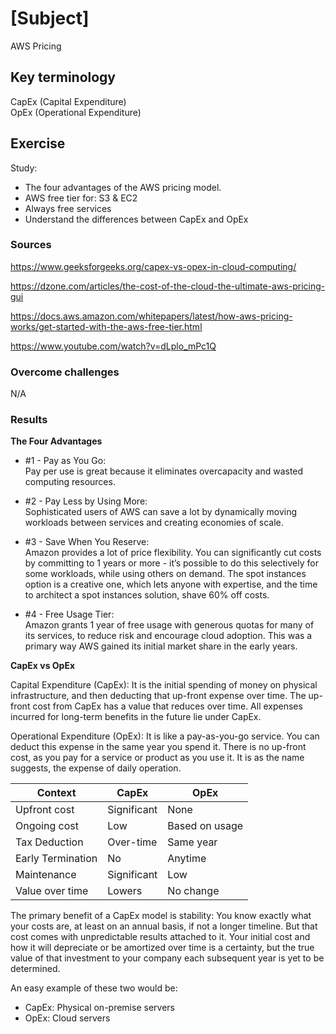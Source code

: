 # [Subject]
AWS Pricing

## Key terminology
CapEx (Capital Expenditure)  
OpEx (Operational Expenditure)

## Exercise 

Study:  
* The four advantages of the AWS pricing model.
* AWS free tier for: S3 & EC2
* Always free services
* Understand the differences between CapEx and OpEx



### Sources
https://www.geeksforgeeks.org/capex-vs-opex-in-cloud-computing/  

https://dzone.com/articles/the-cost-of-the-cloud-the-ultimate-aws-pricing-gui  

https://docs.aws.amazon.com/whitepapers/latest/how-aws-pricing-works/get-started-with-the-aws-free-tier.html  

https://www.youtube.com/watch?v=dLplo_mPc1Q



### Overcome challenges
N/A

### Results  

**The Four Advantages** 

* #1 - Pay as You Go:  
Pay per use is great because it eliminates overcapacity and wasted computing resources.  

* #2 - Pay Less by Using More:  
Sophisticated users of AWS can save a lot by dynamically moving workloads between services and creating economies of scale.  

* #3 - Save When You Reserve:  
Amazon provides a lot of price flexibility. You can significantly cut costs by committing to 1 years or more - it’s possible to do this selectively for some workloads, while using others on demand. The spot instances option is a creative one, which lets anyone with expertise, and the time to architect a spot instances solution, shave 60% off costs.  

* #4 - Free Usage Tier:  
Amazon grants 1 year of free usage with generous quotas for many of its services, to reduce risk and encourage cloud adoption. This was a primary way AWS gained its initial market share in the early years.


**CapEx vs OpEx**


Capital Expenditure (CapEx): It is the initial spending of money on physical infrastructure, and then deducting that up-front expense over time. The up-front cost from CapEx has a value that reduces over time. All expenses incurred for long-term benefits in the future lie under CapEx.  

Operational Expenditure (OpEx): It is like a pay-as-you-go service. You can deduct this expense in the same year you spend it. There is no up-front cost, as you pay for a service or product as you use it. It is as the name suggests, the expense of daily operation.

Context |CapEx |OpEx|
|-----|--------|----|
|Upfront cost|Significant|None|
|Ongoing cost|Low|Based on usage|
|Tax Deduction|Over-time|Same year|
|Early Termination|No|Anytime|
|Maintenance|Significant|Low|
|Value over time|Lowers|No change|

The primary benefit of a CapEx model is stability: You know exactly what your costs are, at least on an annual basis, if not a longer timeline. But that cost comes with unpredictable results attached to it. Your initial cost and how it will depreciate or be amortized over time is a certainty, but the true value of that investment to your company each subsequent year is yet to be determined.

An easy example of these two would be:  
* CapEx: Physical on-premise servers  
* OpEx: Cloud servers